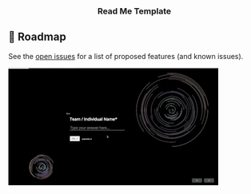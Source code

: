 <h3 align="center">Read Me Template</h3>

<!-- ROADMAP -->

## 🚧 Roadmap

See the [open issues](https://github.com/roshanlam/ReadMeTemplate/issues) for a list of proposed features (and known issues).

![Demo](readme/screen-capture__3__AdobeCreativeCloudExpress_AdobeCreativeCloudExpress_AdobeCreativeCloudExpress.gif)
